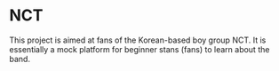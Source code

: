 # NCT
This project is aimed at fans of the Korean-based boy group NCT. It is essentially a mock platform for beginner stans (fans) to learn about the band.

